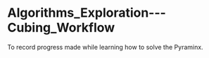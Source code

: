 # Algorithms_Exploration---Cubing_Workflow
To record progress made while learning how to solve the Pyraminx.
